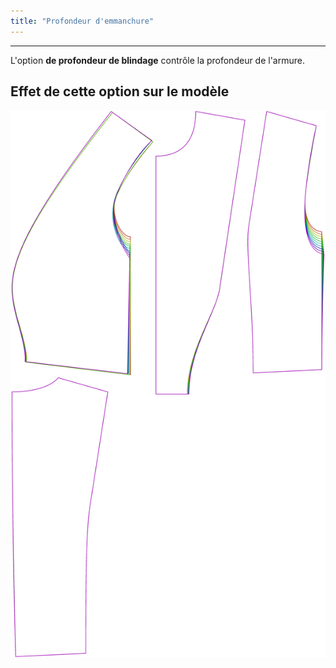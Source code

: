 ```yaml
---
title: "Profondeur d'emmanchure"
---
```


***

L'option **de profondeur de blindage** contrôle la profondeur de l'armure.

## Effet de cette option sur le modèle

![Cette image montre l'effet de cette option en superposant plusieurs variantes qui ont une valeur différente pour cette option](noble_armholedepth_sample.svg "Effet de cette option sur le modèle")
